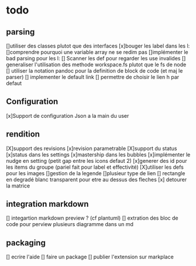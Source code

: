 # todo

## parsing

[]utiliser des classes plutot que des interfaces
[x]bouger les label dans les l:
[]comprendre pourquoi une variable array ne se redim pas
[]implémenter le bad parsing pour les l:
[] Scanner les def pour regarder les use invalides
[] generaliser l'utilisation des methode workspace.fs plutot que le fs de node
[] utiliser la notation pandoc pour la definition de block de code (et maj le parser)
[] implementer le default link
[] permettre de choisir le lien h par defaut


## Configuration

[x]Support de configuration Json a la main du user

## rendition

[X]support des revisions
[x]revision parametrable
[X]support du status
[x]status dans les settings
[x]mastership dans les bubbles
[x]implémenter le nudge en setting (petit gap entre les icons defaut 2)
[x]generer des id pour les items du groupe (pariel fait pour label et effectivité)
[X]utiliser les defs pour les images
[]gestion de la legende
[]plusieur type de lien
[] rectangle en degradé blanc transparent pour etre au dessus des fleches
[x] detourer la matrice

## integration markdown

[] integartion markdown preview ? (cf plantuml)
[] extration des bloc de code pour perview plusieurs diagramme dans un md

## packaging

[] ecrire l'aide
[] faire un package
[] publier l'extension sur markplace
